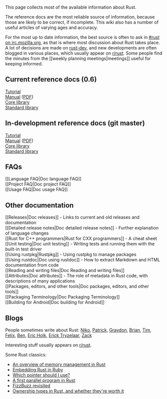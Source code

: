 This page collects most of the available information about Rust.

The reference docs are the most reliable source of information, because those are likely to be correct, if incomplete. This wiki also has a number of useful articles of varying ages and accuracy.

For the most up to date information, the best source is often to ask in [#rust on irc.mozilla.org][pound-rust], as that is where most discussion about Rust takes place. A lot of decisions are made on [rust-dev], and new developments are often blogged in various places, which usually appear on [r/rust]. Some people find the minutes from the [[weekly planning meetings|meetings]] useful for keeping informed.

[pound-rust]: http://chat.mibbit.com/?server=irc.mozilla.org&channel=%23rust
[rust-dev]: https://mail.mozilla.org/listinfo/rust-dev
[r/rust]: http://reddit.com/r/rust

## Current reference docs (0.6)

[Tutorial](http://doc.rust-lang.org/doc/0.6/tutorial.html)  
[Manual](http://doc.rust-lang.org/doc/0.6/rust.html) ([PDF](http://doc.rust-lang.org/doc/0.6/rust.pdf))  
[Core library](http://doc.rust-lang.org/doc/0.6/core/index.html)  
[Standard library](http://doc.rust-lang.org/doc/0.6/std/index.html)  

## In-development reference docs (git master)

[Tutorial](http://doc.rust-lang.org/doc/tutorial.html)  
[Manual](http://doc.rust-lang.org/doc/rust.html) ([PDF](http://doc.rust-lang.org/doc/rust.pdf))  
[Core library](http://doc.rust-lang.org/doc/core/index.html)  
[Standard library](http://doc.rust-lang.org/doc/std/index.html)  

[borrowed pointers]: http://doc.rust-lang.org/doc/tutorial-borrowed-ptr.html
[tasks]: http://doc.rust-lang.org/doc/tutorial-tasks.html
[macros]: http://doc.rust-lang.org/doc/tutorial-macros.html
[FFI]: http://doc.rust-lang.org/doc/tutorial-ffi.html

## FAQs

[[Language FAQ|Doc language FAQ]]  
[[Project FAQ|Doc project FAQ]]  
[[Usage FAQ|Doc usage FAQ]]  

## Other documentation

[[Releases|Doc releases]] - Links to current and old releases and documentation  
[[Detailed release notes|Doc detailed release notes]] - Further explanation of language changes  
[[Rust for C++ programmers|Rust for CXX programmers]] - A cheat sheet  
[[Unit testing|Doc unit testing]] - Writing tests and running them with the built-in test driver  
[[Using rustpkg|Rustpkg]] - Using rustpkg to manage packages  
[[Using rustdoc|Doc using rustdoc]] - How to extract Markdown and HTML documentation from code  
[[Reading and writing files|Doc Reading and writing files]]  
[[Attributes|Doc attributes]] - The role of metadata in Rust code, with descriptions of many applications  
[[Packages, editors, and other tools|Doc packages, editors, and other tools]]  
[[Packaging Terminology|Doc Packaging Terminology]]  
[[Building for Android|Doc building for Android]]  

## Blogs

People sometimes write about Rust: [Niko], [Patrick], [Graydon], [Brian], [Tim], [Felix], [Ben], [Eric Holk], [Erick Tryzelaar], [Zack]

Interesting stuff usually appears on [r/rust].

[Ben]: http://winningraceconditions.blogspot.com/
[Brian]: http://brson.github.com/
[Eric Holk]: http://blog.theincredibleholk.org/
[Erick Tryzelaar]: http://erickt.github.com/
[Felix]: http://blog.pnkfx.org/
[Graydon]: https://blog.mozilla.org/graydon/
[Niko]: http://smallcultfollowing.com/babysteps/
[Patrick]: http://pcwalton.github.com/
[Tim]: http://tim.dreamwidth.org/tag/research
[Zack]: http://blog.z0w0.me/

[r/rust]: http://reddit.com/r/rust

Some Rust classics:

* [An overview of memory management in Rust](http://pcwalton.github.com/blog/2013/03/18/an-overview-of-memory-management-in-rust/)
* [Embedding Rust in Ruby](http://brson.github.com/2013/03/10/embedding-rust-in-ruby/)
* [Which pointer should I use?](http://pcwalton.github.com/blog/2013/03/09/which-pointer-should-i-use/)
* [A first parallel program in Rust](http://blog.leahhanson.us/a-first-parallel-program-in-rust.html)
* [FizzBuzz revisited](http://composition.al/blog/2013/03/02/fizzbuzz-revisited/)
* [Ownership types in Rust, and whether they're worth it](http://tim.dreamwidth.org/1784423.html)
